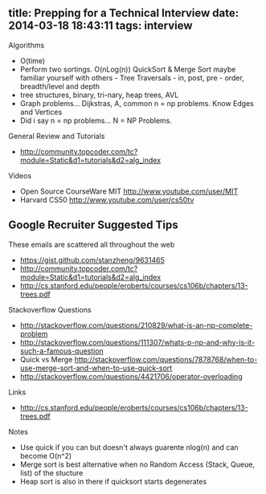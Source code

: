 title: Prepping for a Technical Interview
date: 2014-03-18 18:43:11
tags: interview
---


Algorithms
- O(time)
- Perform two sortings. O(nLog(n)) QuickSort & Merge Sort maybe familiar yourself with others - Tree Traversals - in, post, pre - order, breadth/level and depth
- tree structures, binary, tri-nary, heap trees, AVL
- Graph problems... Dijkstras, A, common n = np problems. Know Edges and Vertices
- Did i say n = np problems... N = NP Problems.

General Review and Tutorials
- http://community.topcoder.com/tc?module=Static&d1=tutorials&d2=alg_index

Videos
- Open Source CourseWare MIT http://www.youtube.com/user/MIT
- Harvard CS50 http://www.youtube.com/user/cs50tv


Google Recruiter Suggested Tips
---
These emails are scattered all throughout the web
- https://gist.github.com/stanzheng/9631465
- http://community.topcoder.com/tc?module=Static&d1=tutorials&d2=alg_index
- http://cs.stanford.edu/people/eroberts/courses/cs106b/chapters/13-trees.pdf

Stackoverflow Questions
- http://stackoverflow.com/questions/210829/what-is-an-np-complete-problem
- http://stackoverflow.com/questions/111307/whats-p-np-and-why-is-it-such-a-famous-question
- Quick vs Merge http://stackoverflow.com/questions/7878768/when-to-use-merge-sort-and-when-to-use-quick-sort
- http://stackoverflow.com/questions/4421706/operator-overloading

Links
- http://cs.stanford.edu/people/eroberts/courses/cs106b/chapters/13-trees.pdf

Notes
- Use quick if you can but doesn't always guarente nlog(n) and can become O(n^2)
- Merge sort is best alternative when no Random Access (Stack, Queue, list) of the stucture
- Heap sort is also in there if quicksort starts degenerates
